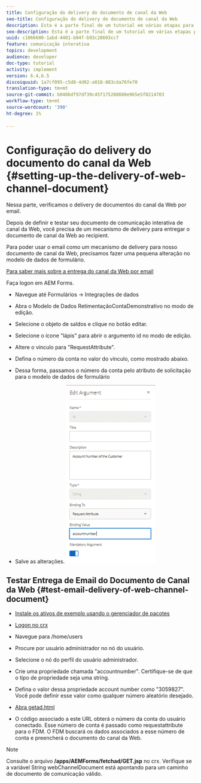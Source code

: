 ```yaml
---
title: Configuração do delivery do documento de canal da Web
seo-title: Configuração do delivery do documento de canal da Web
description: Esta é a parte final de um tutorial em várias etapas para criar seu primeiro documento de comunicações interativas. Nessa parte, verificamos o delivery de documentos do canal da Web por email.
seo-description: Esta é a parte final de um tutorial em várias etapas para criar seu primeiro documento de comunicações interativas. Nessa parte, verificamos o delivery de documentos do canal da Web por email.
uuid: c1066600-1abd-4401-b04f-b93c28603cc7
feature: comunicação interativa
topics: development
audience: developer
doc-type: tutorial
activity: implement
version: 6.4,6.5
discoiquuid: 1a7cf095-c5d8-4d92-a018-883cda76fe70
translation-type: tm+mt
source-git-commit: b040bdf97df39c45f175288608e965e5f0214703
workflow-type: tm+mt
source-wordcount: '390'
ht-degree: 1%

---
```



# Configuração do delivery do documento do canal da Web {#setting-up-the-delivery-of-web-channel-document}


Nessa parte, verificamos o delivery de documentos do canal da Web por email.

Depois de definir e testar seu documento de comunicação interativa de canal da Web, você precisa de um mecanismo de delivery para entregar o documento de canal da Web ao recipient.

Para poder usar o email como um mecanismo de delivery para nosso documento de canal da Web, precisamos fazer uma pequena alteração no modelo de dados de formulário.

[Para saber mais sobre a entrega do canal da Web por email](/help/forms/interactive-communications/delivery-of-web-channel-document-tutorial-use.md)

Faça logon em AEM Forms.

* Navegue até Formulários -> Integrações de dados

* Abra o Modelo de Dados RetimentaçãoContaDemonstrativo no modo de edição.

* Selecione o objeto de saldos e clique no botão editar.

* Selecione o ícone &quot;lápis&quot; para abrir o argumento id no modo de edição.

* Altere o vínculo para &quot;RequestAttribute&quot;.

* Defina o número da conta no valor do vínculo, como mostrado abaixo.

* Dessa forma, passamos o número da conta pelo atributo de solicitação para o modelo de dados de formulário

* Salve as alterações.
   ![fdm](assets/requestattribute.gif)

## Testar Entrega de Email do Documento de Canal da Web {#test-email-delivery-of-web-channel-document}

* [Instale os ativos de exemplo usando o gerenciador de pacotes](assets/webchanneldelivery.zip)
* [Logon no crx](http://localhost:4502/crx/de/index.jsp#)

* Navegue para /home/users

* Procure por usuário administrador no nó do usuário.

* Selecione o nó do perfil do usuário administrador.

* Crie uma propriedade chamada &quot;accountnumber&quot;. Certifique-se de que o tipo de propriedade seja uma string.

* Defina o valor dessa propriedade account number como &quot;3059827&quot;. Você pode definir esse valor como qualquer número aleatório desejado.

* [Abra getad.html](http://localhost:4502/content/getad.html)

* O código associado a este URL obterá o número da conta do usuário conectado. Esse número de conta é passado como requestattribute para o FDM. O FDM buscará os dados associados a esse número de conta e preencherá o documento do canal da Web.

>[!NOTE]
>
>Consulte o arquivo **/apps/AEMForms/fetchad/GET.jsp** no crx. Verifique se a variável String webChannelDocument está apontando para um caminho de documento de comunicação válido.
